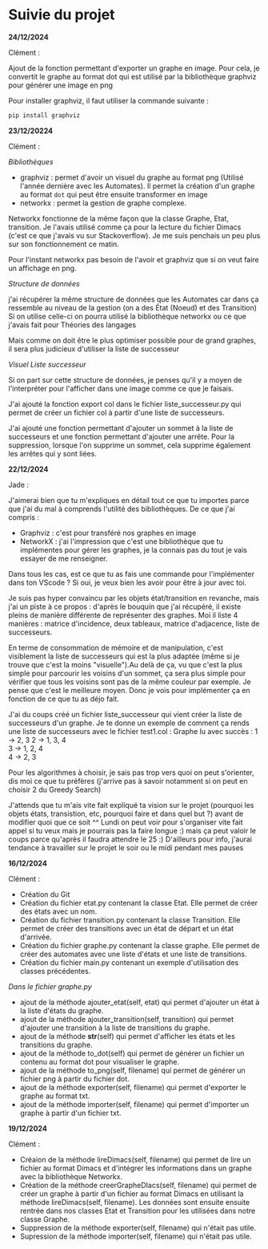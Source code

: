 # Suivie du projet


**24/12/2024**

Clément :


Ajout de la fonction permettant d'exporter un graphe en image. Pour cela, je convertit le graphe au format dot qui est utilisé par la bibliothèque graphviz pour générer une image en png


Pour installer graphviz, il faut utiliser la commande suivante :
```bash
pip install graphviz
```


**23/12/20224**

Clément : 

*Bibliothèques*

- graphviz : permet d'avoir un visuel du graphe au format png (Utilisé l'année dernière avec les Automates). Il permet la création d'un graphe au format `dot` qui peut être ensuite transformer en image
- networkx : permet la gestion de graphe complexe. 

Networkx fonctionne de la même façon que la classe Graphe, Etat, transition. Je l'avais utilisé comme ça pour la lecture du fichier Dimacs (c'est ce que j'avais vu sur Stackoverflow). Je me suis penchais un peu plus sur son fonctionnement ce matin.  

Pour l'instant networkx pas besoin de l'avoir et graphviz que si on veut faire un affichage en png. 

*Structure de données* 

j'ai récupérer la même structure de données que les Automates car dans ça ressemble au niveau de la gestion (on a des État (Noeud) et des Transition) 
Si on utilise celle-ci on pourra utilisé la bibliothèque networkx ou ce que j'avais fait pour Théories des langages

Mais comme on doit être le plus optimiser possible pour de grand graphes, il sera plus judicieux d'utiliser la liste de successeur

*Visuel Liste successeur*

Si on part sur cette structure de données, je penses qu'il y a moyen de l'interpréter pour l'afficher dans une image comme ce que je faisais.


J'ai ajouté la fonction export col dans le fichier liste_successeur.py qui permet de créer un fichier col à partir d'une liste de successeurs.

J'ai ajouté une fonction permettant d'ajouter un sommet à la liste de successeurs et une fonction permettant d'ajouter une arrête. Pour la suppression, lorsque l'on supprime un sommet, cela supprime également les arrêtes qui y sont liées.

**22/12/2024**

Jade :

J'aimerai bien que tu m'expliques en détail tout ce que tu importes parce que j'ai du mal à comprends l'utilité des bibliothèques. De ce que j'ai compris :

- Graphviz : c'est pour transféré nos graphes en image
- NetworkX : j'ai l'impression que c'est une bibliothèque que tu implémentes pour gérer les graphes, je la connais pas du tout je vais essayer de me renseigner.

Dans tous les cas, est ce que tu as fais une commande pour l'implémenter dans ton VScode ? Si oui, je veux bien les avoir pour être à jour avec toi.

Je suis pas hyper convaincu par les objets état/transition en revanche, mais j'ai un piste à ce propos : d'après le bouquin que j'ai récupéré, il existe pleins de manière différente de représenter des graphes. Moi il liste 4 manières : matrice d'incidence, deux tableaux, matrice d'adjacence, liste de successeurs.

En terme de consommation de mémoire et de manipulation, c'est visiblement la liste de successeurs qui est la plus adaptée (même si je trouve que c'est la moins "visuelle").Au delà de ça, vu que c'est la plus simple pour parcourir les voisins d'un sommet, ça sera plus simple pour vérifier que tous les voisins sont pas de la même couleur par exemple. Je pense que c'est le meilleure moyen. Donc je vois pour implémenter ça en fonction de ce que tu as déjo fait.

J'ai du coups créé un fichier liste_successeur qui vient créer la liste de successeurs d'un graphe.
Je te donne un exemple de comment ça rends une liste de successeurs avec le fichier test1.col :
Graphe lu avec succès :
1 -> 2, 3
2 -> 1, 3, 4  
3 -> 1, 2, 4  
4 -> 2, 3

Pour les algorithmes à choisir, je sais pas trop vers quoi on peut s'orienter, dis moi ce que tu préfères (j'arrive pas à savoir notamment si on peut en choisir 2 du Greedy Search)

J'attends que tu m'ais vite fait expliqué ta vision sur le projet (pourquoi les objets états, transistion, etc, pourquoi faire et dans quel but ?) avant de modifier quoi que ce soit ^^ Lundi on peut voir pour s'organiser vite fait appel si tu veux mais je pourrais pas la faire longue :) mais ça peut valoir le coups parce qu'après il faudra attendre le 25 :)
D'ailleurs pour info, j'aurai tendance à travailler sur le projet le soir ou le midi pendant mes pauses

**16/12/2024**

Clément :

- Création du Git
- Création du fichier etat.py contenant la classe Etat. Elle permet de créer des états avec un nom.
- Création du fichier transition.py contenant la classe Transition. Elle permet de créer des transitions avec un état de départ et un état d'arrivée.
- Création du fichier graphe.py contenant la classe graphe. Elle permet de créer des automates avec une liste d'états et une liste de transitions.
- Création du fichier main.py contenant un exemple d'utilisation des classes précédentes.

_Dans le fichier graphe.py_

- ajout de la méthode ajouter_etat(self, etat) qui permet d'ajouter un état à la liste d'états du graphe.
- ajout de la méthode ajouter_transition(self, transition) qui permet d'ajouter une transition à la liste de transitions du graphe.
- ajout de la méthode **str**(self) qui permet d'afficher les états et les transitions du graphe.
- ajout de la méthode to_dot(self) qui permet de générer un fichier un contenu au format dot pour visualiser le graphe.
- ajout de la méthode to_png(self, filename) qui permet de générer un fichier png à partir du fichier dot.
- ajout de la méthode exporter(self, filename) qui permet d'exporter le graphe au format txt.
- ajout de la méthode importer(self, filename) qui permet d'importer un graphe à partir d'un fichier txt.
  

**19/12/2024**

Clément :

- Créaion de la méthode lireDimacs(self, filename) qui permet de lire un fichier au format Dimacs et d'intégrer les informations dans un graphe avec la bibliothèque Networkx.
- Création de la méthode creerGrapheDIacs(self, filename) qui permet de créer un graphe à partir d'un fichier au format Dimacs en utilisant la méthode lireDimacs(self, filename). Les données sont ensuite ensuite rentrée dans nos classes Etat et Transition pour les utilisées dans notre classe Graphe.
- Suppression de la méthode exporter(self, filename) qui n'était pas utile.
- Supression de la méthode importer(self, filename) qui n'était pas utile.
